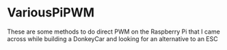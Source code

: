 # VariousPiPWM
These are some methods to do direct PWM on the Raspberry Pi that I came across while building a DonkeyCar and looking for an alternative to an ESC
